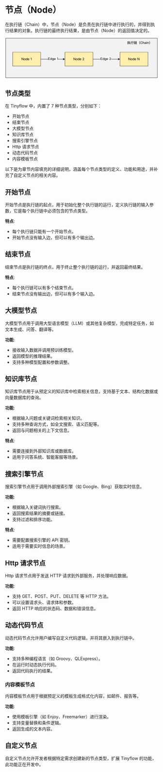 # 节点（Node）

在执行链（Chain）中，节点（Node）是负责在执行链中进行执行的，并得到执行结果的对象。执行链的最终执行结果，是由节点（Node）的返回值决定的。

![](../../assets/images/chain_zh.png)

## 节点类型
在 Tinyflow 中，内置了 7 种节点类型，分别如下：

- 开始节点
- 结束节点
- 大模型节点
- 知识库节点
- 搜索引擎节点
- Http 请求节点
- 动态代码节点
- 内容模板节点

以下是为章节内容填充的详细说明，涵盖每个节点类型的定义、功能和用途，并补充了自定义节点的相关内容。


## 开始节点

开始节点是执行链的起点，用于初始化整个执行链的运行，定义执行链的输入参数，它是每个执行链中必须包含的节点类型。

**特点**:
- 每个执行链只能有一个开始节点。
- 开始节点没有输入边，但可以有多个输出边。



## 结束节点

结束节点是执行链的终点，用于终止整个执行链的运行，并返回最终结果。

**特点**:
- 每个执行链可以有多个结束节点。
- 结束节点没有输出边，但可以有多个输入边。


## 大模型节点

大模型节点用于调用大型语言模型（LLM）或其他复杂模型，完成特定任务，如文本生成、问答、翻译等。

**功能**:
- 接收输入数据并调用预训练模型。
- 返回模型的推理结果。
- 支持多种模型配置和参数调整。


## 知识库节点

知识库节点用于从预定义的知识库中检索相关信息，支持基于文本、结构化数据或向量数据库的查询。

**功能**:
- 根据输入问题或关键词检索相关知识。
- 支持多种查询方式，如全文搜索、语义匹配等。
- 返回与问题相关的上下文信息。

**特点**:
- 需要连接到外部知识库或数据库。
- 适用于问答系统、智能客服等场景。


## 搜索引擎节点

搜索引擎节点用于调用外部搜索引擎（如 Google、Bing）获取实时信息。

**功能**:
- 根据输入关键词执行搜索。
- 返回搜索结果的摘要或链接。
- 支持过滤和排序功能。

**特点**:
- 需要配置搜索引擎的 API 密钥。
- 适用于需要实时信息的场景。


## Http 请求节点

Http 请求节点用于发送 HTTP 请求到外部服务，并处理响应数据。

**功能**:
- 支持 GET、POST、PUT、DELETE 等 HTTP 方法。
- 可以设置请求头、请求体和参数。
- 返回 HTTP 响应的状态码、数据和错误信息。


## 动态代码节点

动态代码节点允许用户编写自定义代码逻辑，并将其嵌入到执行链中。

**功能**:
- 支持多种编程语言（如 Groovy、QLExpress）。
- 在运行时动态执行代码。
- 返回代码执行的结果。


### 内容模板节点

内容模板节点用于根据预定义的模板生成格式化内容，如邮件、报告等。

**功能**:
- 使用模板引擎（如 Enjoy、Freemarker）进行渲染。
- 支持变量替换和条件逻辑。
- 返回生成的文本内容。


## 自定义节点

自定义节点允许开发者根据特定需求创建新的节点类型，扩展 Tinyflow 的功能，此功能正在开发中。
